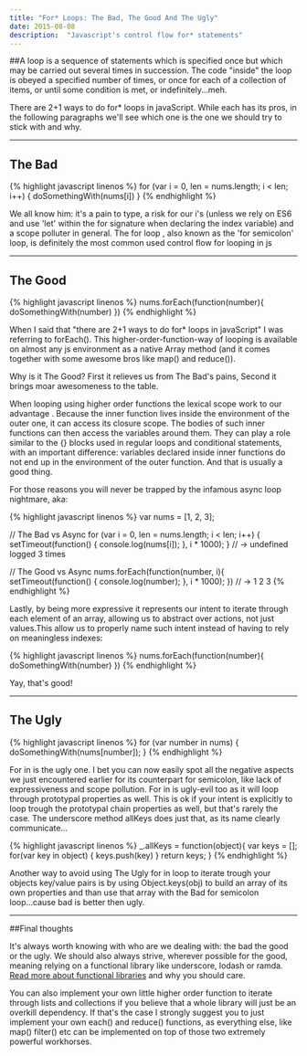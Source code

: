 ```yaml
---
title: "For* Loops: The Bad, The Good And The Ugly"
date: 2015-08-08
description:  "Javascript's control flow for* statements"
---
```


##A loop is a sequence of statements which is specified once but which may be carried out several times in succession. The code "inside" the loop is obeyed a specified number of times, or once for each of a collection of items, or until some condition is met, or indefinitely...meh.

There are 2+1 ways to do for* loops in javaScript. While each has its pros, in the following paragraphs we'll see which one is the one we should try to stick with and why.
* * *

## The Bad

{% highlight javascript linenos %}
for (var i = 0, len = nums.length; i < len; i++) {
  doSomethingWith(nums[i])
}
{% endhighlight %}

We all know him: it's a pain to type, a risk for our i's (unless we rely on ES6 and use 'let' within the for signature when declaring the index variable) and a scope polluter in general. The for loop , also known as the 'for semicolon' loop, is definitely the most common used control flow for looping in js

***

## The Good

{% highlight javascript linenos %}
nums.forEach(function(number){
  doSomethingWith(number)
})
{% endhighlight %}

When I said that "there are 2+1 ways to do for* loops in javaScript" I was referring to forEach(). This higher-order-function-way of looping is available on almost any js environment as a native Array method (and it comes together with some awesome bros like map() and reduce()).

Why is it The Good? First it relieves us from The Bad's pains, Second it brings moar awesomeness to the table.

When looping using higher order functions the lexical scope work to our advantage . Because the inner function lives inside the environment of the outer one, it can access its closure scope. The bodies of such inner functions can then access the variables around them. They can play a role similar to the {} blocks used in regular loops and conditional statements, with an important difference: variables declared inside inner functions do not end up in the environment of the outer function. And that is usually a good thing.

For those reasons you will never be trapped by the infamous async loop nightmare, aka:

{% highlight javascript linenos %}
var nums = [1, 2, 3];

// The Bad vs Async
for (var i = 0, len = nums.length; i < len; i++) {
  setTimeout(function() {
    console.log(nums[i]);
  }, i * 1000);
}
// -> undefined logged 3 times

// The Good vs Async
nums.forEach(function(number, i){
  setTimeout(function() {
    console.log(number);
  }, i * 1000);
})
// -> 1 2 3
{% endhighlight %}

Lastly, by being more expressive it represents our intent to iterate through each element of an array, allowing us to abstract over actions, not just values.This allow us to properly name such intent instead of having to rely on meaningless indexes:

{% highlight javascript linenos %}
nums.forEach(function(number){
  doSomethingWith(number)
})
{% endhighlight %}

Yay, that's good!

***

##  The Ugly

{% highlight javascript linenos %}
for (var number in nums) {
  doSomethingWith(nums[number]);
}
{% endhighlight %}

For in is the ugly one. I bet you can now easily spot all the negative aspects we just encountered earlier for its counterpart for semicolon, like lack of expressiveness and scope pollution. For in is ugly-evil too as it will loop through prototypal properties as well. This is ok if your intent is explicitly to loop trough the prototypal chain properties as well, but that's rarely the case. The underscore method allKeys does just that, as its name clearly communicate...

{% highlight javascript linenos %}
_.allKeys = function(object){
  var keys = [];
  for(var key in object) {
    keys.push(key)
  }
  return keys;
}
{% endhighlight %}

Another way to avoid using The Ugly for in loop to iterate trough your objects key/value pairs is by using Object.keys(obj) to build an array of its own properties and than use that array with the Bad for semicolon loop...cause bad is better then ugly.

***
##Final thoughts

It's always worth knowing with who are we dealing with: the bad the good or the ugly. We should also always strive, wherever possible for the good, meaning relying on a functional library like underscore, lodash or ramda. [Read more about functional libraries](http://nick.balestra.ch/2015/javascript-functional-libraries/) and why you should care.

You can also implement your own little higher order function to iterate through lists and collections if you believe that a whole library will just be an overkill dependency. If that's the case I strongly suggest you to just implement your own each() and reduce() functions, as everything else, like map() filter() etc can be implemented on top of those two extremely powerful workhorses.
